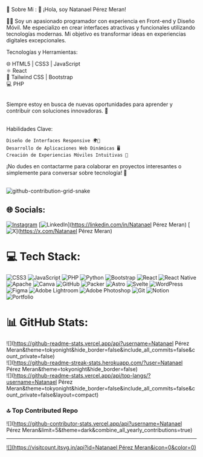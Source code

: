 💫 Sobre Mi : 👋 ¡Hola, soy Natanael Pérez Meran!

👨‍💻 Soy un apasionado programador con experiencia en Front-end y Diseño Móvil. Me especializo en crear interfaces atractivas y funcionales utilizando tecnologías  modernas.  Mi objetivo es transformar ideas en experiencias digitales excepcionales. <br>

Tecnologías y Herramientas:

🌐 HTML5 | CSS3 | JavaScript <br>
⚛️ React<br>
🎨 Tailwind CSS | Bootstrap<br>
💻 PHP

 <br>
Siempre estoy en busca de nuevas oportunidades para aprender y contribuir con soluciones innovadoras. 🚀 <br><br>

Habilidades Clave:

    Diseño de Interfaces Responsive 🌍📱
    Desarrollo de Aplicaciones Web Dinámicas 🖥️
    Creación de Experiencias Móviles Intuitivas 📱

¡No dudes en contactarme para colaborar en proyectos interesantes o simplemente para conversar sobre tecnología! 🚀<br><br>

![github-contribution-grid-snake](https://github.com/user-attachments/assets/7a4ac02a-1bfd-402e-81e5-c96b5dfbdd15)


## 🌐 Socials:
[![Instagram](https://img.shields.io/badge/Instagram-%23E4405F.svg?logo=Instagram&logoColor=white)](https://instagram.com/naten365) [![LinkedIn](https://img.shields.io/badge/LinkedIn-%230077B5.svg?logo=linkedin&logoColor=white)](https://linkedin.com/in/Natanael Pérez Meran) [![X](https://img.shields.io/badge/X-black.svg?logo=X&logoColor=white)](https://x.com/Natanael Pérez Meran) 

# 💻 Tech Stack:
![CSS3](https://img.shields.io/badge/css3-%231572B6.svg?style=for-the-badge&logo=css3&logoColor=white) ![JavaScript](https://img.shields.io/badge/javascript-%23323330.svg?style=for-the-badge&logo=javascript&logoColor=%23F7DF1E) ![PHP](https://img.shields.io/badge/php-%23777BB4.svg?style=for-the-badge&logo=php&logoColor=white) ![Python](https://img.shields.io/badge/python-3670A0?style=for-the-badge&logo=python&logoColor=ffdd54) ![Bootstrap](https://img.shields.io/badge/bootstrap-%238511FA.svg?style=for-the-badge&logo=bootstrap&logoColor=white) ![React](https://img.shields.io/badge/react-%2320232a.svg?style=for-the-badge&logo=react&logoColor=%2361DAFB) ![React Native](https://img.shields.io/badge/react_native-%2320232a.svg?style=for-the-badge&logo=react&logoColor=%2361DAFB) ![Apache](https://img.shields.io/badge/apache-%23D42029.svg?style=for-the-badge&logo=apache&logoColor=white) ![Canva](https://img.shields.io/badge/Canva-%2300C4CC.svg?style=for-the-badge&logo=Canva&logoColor=white) ![GitHub](https://img.shields.io/badge/github-%23121011.svg?style=for-the-badge&logo=github&logoColor=white) ![Packer](https://img.shields.io/badge/packer-%23E7EEF0.svg?style=for-the-badge&logo=packer&logoColor=%2302A8EF) ![Astro](https://img.shields.io/badge/astro-%232C2052.svg?style=for-the-badge&logo=astro&logoColor=white) ![Svelte](https://img.shields.io/badge/svelte-%23f1413d.svg?style=for-the-badge&logo=svelte&logoColor=white) ![WordPress](https://img.shields.io/badge/WordPress-%23117AC9.svg?style=for-the-badge&logo=WordPress&logoColor=white) ![Figma](https://img.shields.io/badge/figma-%23F24E1E.svg?style=for-the-badge&logo=figma&logoColor=white) ![Adobe Lightroom](https://img.shields.io/badge/Adobe%20Lightroom-31A8FF.svg?style=for-the-badge&logo=Adobe%20Lightroom&logoColor=white) ![Adobe Photoshop](https://img.shields.io/badge/adobe%20photoshop-%2331A8FF.svg?style=for-the-badge&logo=adobe%20photoshop&logoColor=white) ![Git](https://img.shields.io/badge/git-%23F05033.svg?style=for-the-badge&logo=git&logoColor=white) ![Notion](https://img.shields.io/badge/Notion-%23000000.svg?style=for-the-badge&logo=notion&logoColor=white) ![Portfolio](https://img.shields.io/badge/Portfolio-%23000000.svg?style=for-the-badge&logo=firefox&logoColor=#FF7139)
# 📊 GitHub Stats:
![](https://github-readme-stats.vercel.app/api?username=Natanael Pérez Meran&theme=tokyonight&hide_border=false&include_all_commits=false&count_private=false)<br/>
![](https://github-readme-streak-stats.herokuapp.com/?user=Natanael Pérez Meran&theme=tokyonight&hide_border=false)<br/>
![](https://github-readme-stats.vercel.app/api/top-langs/?username=Natanael Pérez Meran&theme=tokyonight&hide_border=false&include_all_commits=false&count_private=false&layout=compact)



### 🔝 Top Contributed Repo
![](https://github-contributor-stats.vercel.app/api?username=Natanael Pérez Meran&limit=5&theme=dark&combine_all_yearly_contributions=true)



---
[![](https://visitcount.itsvg.in/api?id=Natanael Pérez Meran&icon=0&color=0)](https://visitcount.itsvg.in)
<!-- Proudly created with GPRM ( https://gprm.itsvg.in ) -->




